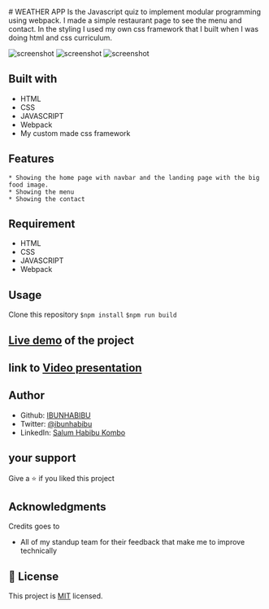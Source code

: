 ﻿
﻿# WEATHER APP
Is the Javascript  quiz to implement modular programming using webpack. I made a simple restaurant page to see the menu and contact. In the styling I used my own css framework that I built when I was doing html and css curriculum.

![screenshot](https://github.com/IBUNHABIBU/weather-app/blob/modules/src/images/home.PNG)
![screenshot](https://github.com/IBUNHABIBU/weather-app/blob/modules/src/images/menu.PNG)
![screenshot](https://github.com/IBUNHABIBU/weather-app/blob/modules/src/images/contact.PNG)

## Built with
* HTML
* CSS
* JAVASCRIPT
* Webpack
* My custom made css framework

## Features 
    * Showing the home page with navbar and the landing page with the big food image.
    * Showing the menu
    * Showing the contact
  
## Requirement 
* HTML
* CSS
* JAVASCRIPT
* Webpack

## Usage
Clone this repository 
 `$npm install` 
 `$npm run build`
 

## [Live demo](https://raw.githack.com/IBUNHABIBU/restaurant_page/modules/dist/index.html "Of the project") of the project

## link to  [Video presentation](https://#"Loom")


## Author
* Github: [IBUNHABIBU](https://github.com/IBUNHABIBU)
* Twitter: [@ibunhabibu](https://twitter.com/Ibunhabibu)
* LinkedIn: [Salum Habibu Kombo](https://www.linkedin.com/in/salum-habibu/)

## your support 
Give a :star: if you liked this project 
## Acknowledgments
Credits goes to

- All of my standup team for their feedback that make me to improve technically
## 📝 License
This project is [MIT](LICENCE) licensed.

